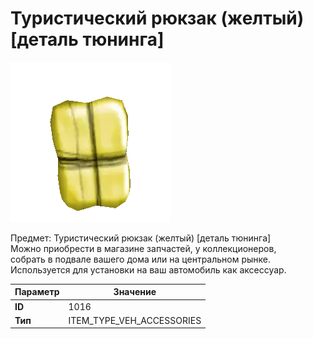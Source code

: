 # Туристический рюкзак (желтый) [деталь тюнинга]

![Item Image](../img/1016.webp?raw=true)

Предмет: Туристический рюкзак (желтый) [деталь тюнинга]<br>Можно приобрести в магазине запчастей, у коллекционеров,<br>собрать в подвале вашего дома или на центральном рынке.<br>Используется для установки на ваш автомобиль как аксессуар.


| Параметр | Значение |
|----------|----------|
| **ID** | 1016 |
| **Тип** | ITEM_TYPE_VEH_ACCESSORIES |


